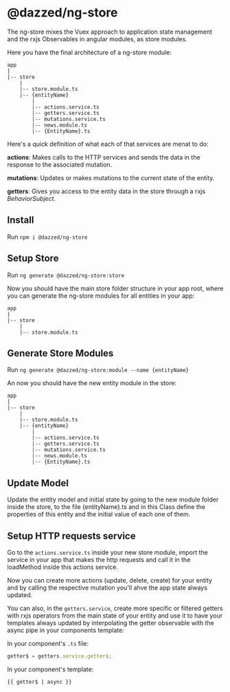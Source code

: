 # @dazzed/ng-store

The ng-store mixes the Vuex approach to application state management and the rxjs Observables in angular modules, as store modules.

Here you have the final architecture of a ng-store module:

```
app
|
|-- store
    |
    |-- store.module.ts
    |-- {entityName}
        |
        |-- actions.service.ts
        |-- getters.service.ts
        |-- mutations.service.ts
        |-- news.module.ts
        |-- {EntityName}.ts
```

Here's a quick definition of what each of that services are menat to do:

**actions**: Makes calls to the HTTP services and sends the data in the response to the associated mutation.

**mutations**: Updates or makes mutations to the current state of the entity.

**getters**: Gives you access to the entity data in the store through a rxjs _BehaviorSubject_.

## Install

Run `npm i @dazzed/ng-store`

## Setup Store

Run `ng generate @dazzed/ng-store:store`

Now you should have the main store folder structure in your app root, where you can generate the ng-store modules for all entities in your app:

```
app
|
|-- store
    |
    |-- store.module.ts
```

## Generate Store Modules

Run `ng generate @dazzed/ng-store:module --name {entityName}`

An now you should have the new entity module in the store:

```
app
|
|-- store
    |
    |-- store.module.ts
    |-- {entityName}
        |
        |-- actions.service.ts
        |-- getters.service.ts
        |-- mutations.service.ts
        |-- news.module.ts
        |-- {EntityName}.ts
```

## Update Model

Update the entity model and initial state by going to the new module folder inside the store, to the file {entityName}.ts and in this Class define the properties of this entity and the initial value of each one of them.

## Setup HTTP requests service

Go to the `actions.service.ts` inside your new store module, import the service in your app that makes the http requests and call it in the loadMethod inside this actions service.

Now you can create more actions (update, delete, create) for your entity and by calling the respective mutation you'll ahve the app state always updated.

You can also, in the `getters.service`, create more specific or filtered getters with rxjs operators from the main state of your entity and use it to have your templates always updated by interpolating the getter observable with the async pipe in your components template:

In your component's `.ts` file:

```typescript
getter$ = getters.service.getter$;
```

In your component's template:

```html
{{ getter$ | async }}
```
